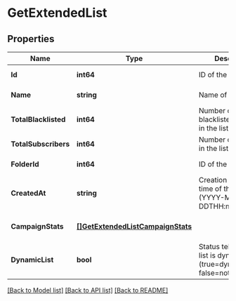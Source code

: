 # GetExtendedList

## Properties
Name | Type | Description | Notes
------------ | ------------- | ------------- | -------------
**Id** | **int64** | ID of the list | [default to null]
**Name** | **string** | Name of the list | [default to null]
**TotalBlacklisted** | **int64** | Number of blacklisted contacts in the list | [default to null]
**TotalSubscribers** | **int64** | Number of contacts in the list | [default to null]
**FolderId** | **int64** | ID of the folder | [default to null]
**CreatedAt** | **string** | Creation UTC date-time of the list (YYYY-MM-DDTHH:mm:ss.SSSZ) | [default to null]
**CampaignStats** | [**[]GetExtendedListCampaignStats**](getExtendedList_campaignStats.md) |  | [optional] [default to null]
**DynamicList** | **bool** | Status telling if the list is dynamic or not (true&#x3D;dynamic, false&#x3D;not dynamic) | [optional] [default to null]

[[Back to Model list]](../README.md#documentation-for-models) [[Back to API list]](../README.md#documentation-for-api-endpoints) [[Back to README]](../README.md)

